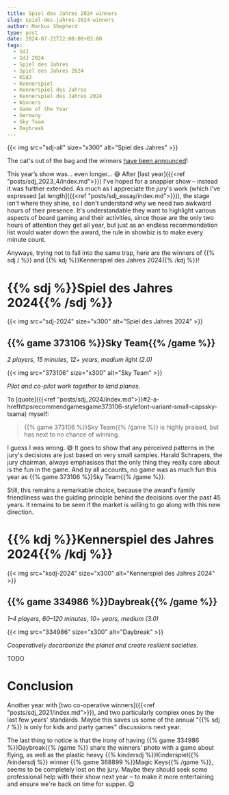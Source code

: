 ```yaml
---
title: Spiel des Jahres 2024 winners
slug: spiel-des-jahres-2024-winners
author: Markus Shepherd
type: post
date: 2024-07-21T22:00:00+03:00
tags:
  - SdJ
  - SdJ 2024
  - Spiel des Jahres
  - Spiel des Jahres 2024
  - KSdJ
  - Kennerspiel
  - Kennerspiel des Jahres
  - Kennerspiel des Jahres 2024
  - Winners
  - Game of the Year
  - Germany
  - Sky Team
  - Daybreak
---
```


{{< img src="sdj-all" size="x300" alt="Spiel des Jahres" >}}

The cat's out of the bag and the winners [have been announced](https://www.spiel-des-jahres.de/spiel-des-jahres-2024-sky-team/)!

This year’s show was… even longer… 😅 After [last year]({{<ref "posts/sdj_2023_4/index.md">}}) I've hoped for a snappier show – instead it was further extended. As much as I appreciate the jury's work (which I've expressed [at length]({{<ref "posts/sdj_essay/index.md">}})), the stage isn't where they shine, so I don't understand why we need two awkward hours of their presence. It's understandable they want to highlight various aspects of board gaming and their activities, since those are the only two hours of attention they get all year, but just as an endless recommendation list would water down the award, the rule in showbiz is to make every minute count.

Anyways, trying not to fall into the same trap, here are the winners of {{% sdj / %}} and {{% kdj %}}Kennerspiel des Jahres 2024{{% /kdj %}}!


# {{% sdj %}}Spiel des Jahres 2024{{% /sdj %}}

{{< img src="sdj-2024" size="x300" alt="Spiel des Jahres 2024" >}}


## {{% game 373106 %}}Sky Team{{% /game %}}

*2 players, 15 minutes, 12+ years, medium light (2.0)*

{{< img src="373106" size="x300" alt="Sky Team" >}}

*Pilot and co-pilot work together to land planes.*

To [quote]({{<ref "posts/sdj_2024/index.md">}}#2-a-hrefhttpsrecommendgamesgame373106-stylefont-variant-small-capssky-teama) myself:

> {{% game 373106 %}}Sky Team{{% /game %}} is highly praised, but has next to no chance of winning.

I guess I was wrong. 😅 It goes to show that any perceived patterns in the jury's decisions are just based on very small samples. Harald Schrapers, the jury chairman, always emphasises that the only thing they really care about is the fun in the game. And by all accounts, no game was as much fun this year as {{% game 373106 %}}Sky Team{{% /game %}}.

Still, this remains a remarkable choice, because the award's family friendliness was the guiding principle behind the decisions over the past 45 years. It remains to be seen if the market is willing to go along with this new direction.


# {{% kdj %}}Kennerspiel des Jahres 2024{{% /kdj %}}

{{< img src="ksdj-2024" size="x300" alt="Kennerspiel des Jahres 2024" >}}


## {{% game 334986 %}}Daybreak{{% /game %}}

*1–4 players, 60–120 minutes, 10+ years, medium (3.0)*

{{< img src="334986" size="x300" alt="Daybreak" >}}

*Cooperatively decarbonize the planet and create resilient societies.*

TODO


# Conclusion

Another year with [two co-operative winners]({{<ref "posts/sdj_2021/index.md">}}), and two particularly complex ones by the last few years' standards. Maybe this saves us some of the annual "{{% sdj / %}} is only for kids and party games" discussions next year.

The last thing to notice is that the irony of having {{% game 334986 %}}Daybreak{{% /game %}} share the winners' photo with a game about flying, as well as the plastic heavy {{% kindersdj %}}Kinderspiel{{% /kindersdj %}} winner {{% game 368899 %}}Magic Keys{{% /game %}}, seems to be completely lost on the jury. Maybe they should seek some professional help with their show next year – to make it more entertaining and ensure we're back on time for supper. 😋
